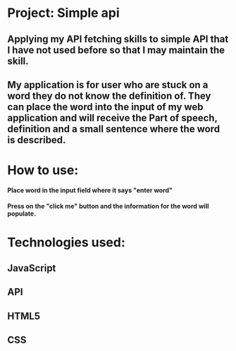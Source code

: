 # Project: Simple api
## Applying my API fetching skills to simple API that I have not used before so that I may maintain the skill.

## My application is for user who are stuck on a word they do not know the definition of. They can place the word into the input of my web application and will receive the Part of speech, definition and a small sentence where the word is described.

# How to use:
#### Place word in the input field where it says "enter word"
#### Press on the "click me" button and the information for the word will populate.

# Technologies used:
## JavaScript
## API
## HTML5
## CSS

